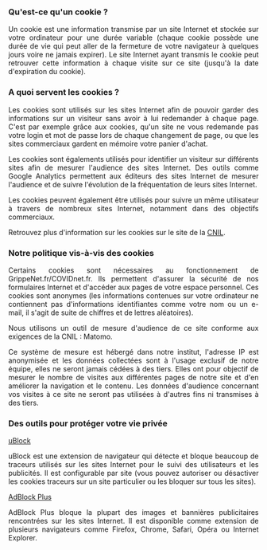 
### Qu'est-ce qu'un cookie ?

<div class="py-2" style="text-align: justify;text-justify: inter-word;">
Un cookie est une information transmise par un site Internet et stockée sur votre ordinateur pour une durée variable (chaque cookie possède une durée de vie qui peut aller de la fermeture de votre navigateur à quelques jours voire ne jamais expirer). Le site Internet ayant transmis le cookie peut retrouver cette information à chaque visite sur ce site (jusqu'à la date d'expiration du cookie).
</div>

### A quoi servent les cookies ?

<div class="py-2" style="text-align: justify;text-justify: inter-word;">
Les cookies sont utilisés sur les sites Internet afin de pouvoir garder des informations sur un visiteur sans avoir à lui redemander à chaque page. C'est par exemple grâce aux cookies, qu'un site ne vous redemande pas votre login et mot de passe lors de chaque changement de page, ou que les sites commerciaux gardent en mémoire votre panier d'achat.

Les cookies sont égalements utilisés pour identifier un visiteur sur différents sites afin de mesurer l'audience des sites Internet. Des outils comme Google Analytics permettent aux éditeurs des sites Internet de mesurer l'audience et de suivre l'évolution de la fréquentation de leurs sites Internet.

Les cookies peuvent également être utilisés pour suivre un même utilisateur à travers de nombreux sites Internet, notamment dans des objectifs commerciaux.

Retrouvez plus d'information sur les cookies sur le site de la <a href="https://www.cnil.fr/fr/cookies-et-autres-traceurs">CNIL</a>.

</div>

### Notre politique vis-à-vis des cookies

<div class="py-2" style="text-align: justify;text-justify: inter-word;">

Certains cookies sont nécessaires au fonctionnement de GrippeNet.fr/COVIDnet.fr. Ils permettent d'assurer la sécurité de nos formulaires Internet et d'accéder aux pages de votre espace personnel. Ces cookies sont anonymes (les informations contenues sur votre ordinateur ne contiennent pas d'informations identifiantes comme votre nom ou un e-mail, il s'agit de suite de chiffres et de lettres aléatoires).

Nous utilisons un outil de mesure d'audience de ce site conforme aux exigences de la CNIL : Matomo.

Ce système de mesure est hébergé dans notre institut, l'adresse IP est anonymisée et les données collectées sont à l'usage exclusif de notre équipe, elles ne seront jamais cédées à des tiers. Elles ont pour objectif de mesurer le nombre de visites aux différentes pages de notre site et d'en améliorer la navigation et le contenu. Les données d'audience concernant vos visites à ce site ne seront pas utilisées à d'autres fins ni transmises à des tiers.

</div>

### Des outils pour protéger votre vie privée

<div class="py-2" style="text-align: justify;text-justify: inter-word;">
<a class="fw-bold" href="https://ublockorigin.com/fr">uBlock</a>

uBlock est une extension de navigateur qui détecte et bloque beaucoup de traceurs utilisés sur les sites Internet pour le suivi des utilisateurs et les publicités. Il est configurable par site (vous pouvez autoriser ou désactiver les cookies traceurs sur un site particulier ou les bloquer sur tous les sites).
</div>

<div class="py-2" style="text-align: justify;text-justify: inter-word;">
<a class="fw-bold" href="https://adblockplus.org/fr/">AdBlock Plus</a>

AdBlock Plus bloque la plupart des images et bannières publicitaires rencontrées sur les sites Internet. Il est disponible comme extension de plusieurs navigateurs comme Firefox, Chrome, Safari, Opéra ou Internet Explorer.
</div>